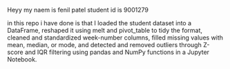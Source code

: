 Heyy my naem is fenil patel student id is 9001279 

in this repo i have done is that I loaded the student dataset into a DataFrame, reshaped it using melt and pivot_table to tidy the format, cleaned and standardized week-number columns, filled missing values with mean, median, or mode, and detected and removed outliers through Z-score and IQR filtering using pandas and NumPy functions in a Jupyter Notebook.
